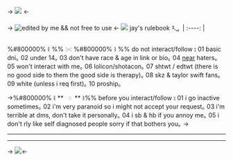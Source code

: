 -> ![](https://media.discordapp.net/attachments/903364339464044575/1203348844277145630/IMG_0208.png?ex=65d0c4f1&is=65be4ff1&hm=4613b78c0a14b72870a19f63f765b90d98ef631ce35d9adbe687abed8628342b&) <-

-> ![edited by me && not free to use](https://media.discordapp.net/attachments/903364339464044575/1203348598096527390/phonto.png?ex=65d0c4b6&is=65be4fb6&hm=cfa91df11d20949ccdfb81c42d8499929845a788dc7de975d1bd1c711f0f8f53&?width=1280&height=900) <-
![](https://media.discordapp.net/attachments/903364339464044575/1113486761197305917/853A30C5-8E71-46E3-8612-AF88C73224EA.gif?ex=65ccd9db&is=65ba64db&hm=e6f8ac0abe9709a5a5af5fbbe73f4b9552ff4751585ced791fdcab143a0e5db8&)‏‏‎ ‎ jay's rulebook ༢ུ ⠀ |
:----: |


%#800000% ꒰ %% `𓏵` %#800000% ꒱ %% do not interact/follow ⦂
01 basic dni｡ 02 under 14｡ 03 don't have race & age in link or bio｡ 04 [near](https://natefilesv2.carrd.co/#aboutnear) haters｡ 05 won't interact with me｡ 06 lolicon/shotacon｡ 07 shtwt / edtwt (there is no good side to them the good side is therapy)｡ 08 skz & taylor swift fans｡ 09 white (unless i req first)｡ 10 proship｡

->%#800000% ꒰ ** `‏‏‎ ‎♡‏‏‎ ‎`** ꒱%% before you interact/follow ⦂
01 i go inactive sometimes｡ 02 i'm very paranoid so i might not accept your request｡ 03 i'm terrible at dms, don't take it personally｡ 04 i sb & hb if you annoy me｡ 05 i don't rly like self diagnosed people sorry if that bothers you｡ ->
***
***


-> ![](https://media.discordapp.net/attachments/903364339464044575/1203348844012896276/IMG_0209.png?ex=65d0c4f1&is=65be4ff1&hm=7a3f53a529db0a6e347ffecf3c9bf98b6081b4e8b6c0d55c9ba5bcc79f2014e2&)<-